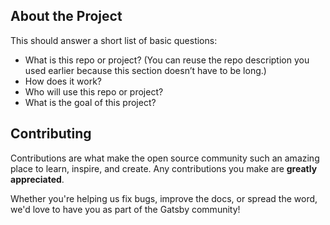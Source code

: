 ## About the Project

This should answer a short list of basic questions:

- What is this repo or project? (You can reuse the repo description you used earlier because this section doesn’t have to be long.)
- How does it work?
- Who will use this repo or project?
- What is the goal of this project?

## Contributing

Contributions are what make the open source community such an amazing place to learn, inspire, and create. Any contributions you make are **greatly appreciated**.

Whether you're helping us fix bugs, improve the docs, or spread the word, we'd love to have you as part of the Gatsby community!